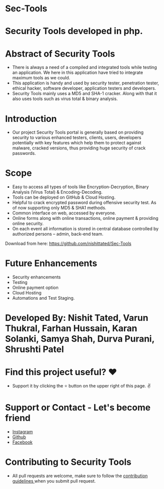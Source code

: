 # Sec-Tools

# Security Tools developed in php.

# Abstract of Security Tools
* There is always a need of a compiled and integrated tools while testing an application. We here in this application have tried to integrate maximum tools as we could.
* This application is handy and used by security tester, penetration tester, ethical hacker, software developer, application testers and developers. 
* Security Tools mainly uses a MD5 and SHA-1 cracker. Along with that it also uses tools such as virus total & binary analysis.

# Introduction 
* Our project Security Tools portal is generally based on providing security to various enhanced testers, clients, users, developers potentially with key features which help them to protect against malware, cracked versions, thus providing huge security of crack passwords.

# Scope
* Easy to access all types of tools like Encryption-Decryption, Binary Analysis (Virus Total) & Encoding-Decoding.
* Tools can be deployed on GitHub & Cloud Hosting.
* Helpful to crack encrypted password during offensive security test. As of now supporting only MD5 & SHA1 methods.
* Common interface on web, accessed by everyone.
* Online forms along with online transactions, online payment & providing online security.
* On each event all information is stored in central database controlled by authorized persons – admin, back-end team.

Download from here: https://github.com/nishittated/Sec-Tools

# Future Enhancements
* Security enhancements
* Testing
* Online payment option
* Cloud Hosting
* Automations and Test Staging.

# Developed By: Nishit Tated, Varun Thukral, Farhan Hussain, Karan Solanki, Samya Shah, Durva Purani, Shrushti Patel 

# Find this project useful? ❤️
* Support it by clicking the ⭐️ button on the upper right of this page. ✌️

# Support or Contact - Let's become friend
* <a href="https://www.instagram.com/nishit.tated/">Instagram</a>
* <a href="https://www.github.com/nishittated/">Github</a>
* <a href="https://www.facebook.com/nishit.tated/">Facebook</a>

# Contributing to Security Tools
* All pull requests are welcome, make sure to follow the <a href="https://github.com/nishittated/Sec-Tools/blob/master/CONTRIBUTING.MD">contribution guidelines </a>when you submit pull request.
